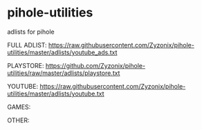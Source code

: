 # pihole-utilities
adlists for pihole

FULL ADLIST:
https://raw.githubusercontent.com/Zyzonix/pihole-utilities/master/adlists/youtube_ads.txt

PLAYSTORE:
https://github.com/Zyzonix/pihole-utilities/raw/master/adlists/playstore.txt 

YOUTUBE:
https://raw.githubusercontent.com/Zyzonix/pihole-utilities/master/adlists/youtube.txt

GAMES:


OTHER:
